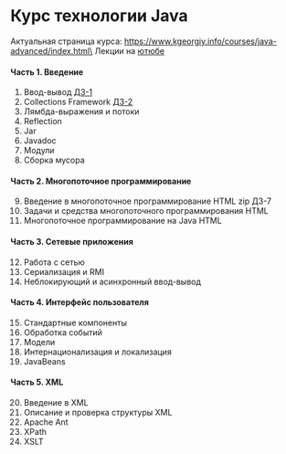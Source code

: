# Курс технологии Java
Актуальная страница курса: https://www.kgeorgiy.info/courses/java-advanced/index.html\
Лекции на [ютюбе](https://youtube.com/playlist?list=PLBAwg87wLtfI11gzB1dR6n705sC7zGvFW)
#### Часть 1. Введение
1. Ввод-вывод [ДЗ-1](https://github.com/Boblabled/Java-advanced/blob/master/Ввод-вывод/Walk.java)
2. Collections Framework [ДЗ-2](https://github.com/Boblabled/Java-advanced/blob/master/Collections%20Framework/ArraySet.java)
3. Лямбда-выражения и потоки	
4. Reflection
5. Jar	
6. Javadoc
7. Модули
8. Сборка мусора		
#### Часть 2. Многопоточное программирование
9. Введение в многопоточное программирование	HTML	zip	ДЗ-7
10. Задачи и средства многопоточного программирования	HTML		
11. Многопоточное программирование на Java	HTML		
#### Часть 3. Сетевые приложения
12. Работа с сетью		
13. Сериализация и RMI	
14. Неблокирующий и асинхронный ввод-вывод
#### Часть 4. Интерфейс пользователя
15. Стандартные компоненты	
16. Обработка событий	
17. Модели	
18. Интернационализация и локализация
19. JavaBeans
#### Часть 5. XML
20. Введение в XML	
21. Описание и проверка структуры XML
22. Apache Ant		
23. XPath
24. XSLT
